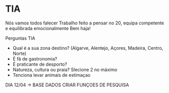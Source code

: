 # TIA
Nós vamos todos falecer
Trabalho feito a pensar no 20, equipa competente e equilibrada emocionalmente
Bem haja!

Perguntas TIA
- Qual é a sua zona destino? (Algarve, Alentejo, Açores, Madeira, Centro, Norte)
- É fã de gastronomia? 
- É praticante de desporto?
- Natureza, cultura ou praia? Slecione 2 no máximo
-  Tenciona levar animais de estimaçao


DIA 12/04 -> BASE DADOS CRIAR FUNÇOES DE PESQUISA